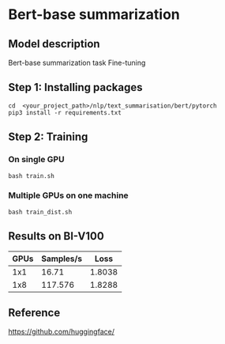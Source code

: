 # Bert-base summarization 

## Model description

Bert-base summarization task Fine-tuning

## Step 1: Installing packages

``` shell
cd  <your_project_path>/nlp/text_summarisation/bert/pytorch
pip3 install -r requirements.txt
```

## Step 2: Training

### On single GPU

``` shell
bash train.sh
```

### Multiple GPUs on one machine

```shell
bash train_dist.sh
```
## Results on BI-V100

| GPUs | Samples/s | Loss   |
|------|-----------|--------|
| 1x1  | 16.71  | 1.8038 |
| 1x8  | 117.576  | 1.8288 |

## Reference
https://github.com/huggingface/

